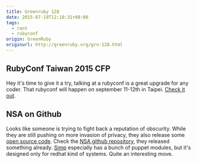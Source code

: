 ```yaml
---
title: Greenruby 128
date: 2015-07-19T12:10:31+08:00
tags:
  - rant
  - rubyconf
origin: GreenRuby
originurl: http://greenruby.org/grn-128.html
---
```

## RubyConf Taiwan 2015 CFP

Hey it's time to give it a try, talking at a rubyconf is a great upgrade for
any coder. That rubyconf will happen on september 11-12th in Taipei. [Check it
out][rubyconf].

## NSA on Github

Looks like someone is trying to fight back a reputation of obscurity. While
they are still pushing on more invasion of privacy, they also release some
[open source code][nsaoss]. Check the [NSA github repository][nsa], they
released something already. [Simp][simp] especially has a bunch of puppet
modules, but it's designed only for redhat kind of systems. Quite an
interesting move.

[rubyconf]: https://www.ruby-lang.org/en/news/2015/07/14/rubyconftw-2015-call-for-proposals/
[nsaoss]: http://fossbytes.com/nsa-open-sources-its-linux-based-cyber-security-tool/
[nsa]: https://github.com/NationalSecurityAgency
[simp]: https://github.com/simp

